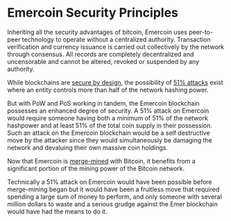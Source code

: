 # Emercoin Security Principles

Inheriting all the security advantages of bitcoin, Emercoin uses peer-to-peer technology to operate without a centralized
authority. Transaction verification and currency issuance is carried out
collectively by the network through consensus. All records are
completely decentralized and uncensorable and cannot be altered, revoked
or suspended by any authority.

While blockchains are <a target="_blank" rel="nofollow" href="https://en.wikipedia.org/wiki/Secure_by_design">secure by
design</a>, the possibility
of <a target="_blank" rel="nofollow" href="https://www.google.com/search?q=51+percent+attack">51% attacks</a>
exist where an entity controls more than half of the network hashing
power.

But with PoW and PoS working in tandem, the Emercoin blockchain
possesses an enhanced degree of security. A 51% attack on Emercoin would
require someone having both a minimum of 51% of the network hashpower
and at least 51% of the total coin supply in their possession. Such an
attack on the Emercoin blockchain would be a self destructive move by
the attacker since they would simultaneously be damaging the network and
devaluing their own massive coin holdings.

Now that Emercoin is [merge-mined](/en/block-generation/proof-of-work-mining.md) with
Bitcoin, it benefits from a significant portion of the mining power of
the Bitcoin network.

Technically a 51% attack on Emercoin would have been possible before
merge-mining began but it would have been a fruitless move that required
spending a large sum of money to perform, and only someone with several
million dollars to waste and a serious grudge against the Emer
blockchain would have had the means to do it.
